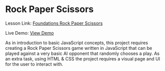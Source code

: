 # Rock Paper Scissors
Lesson Link: [Foundations Rock Paper Scissors](https://www.theodinproject.com/lessons/foundations-rock-paper-scissors)

Live Demo: [View Demo](https://wintersdev.github.io/odin-project/rock-paper-scissors/)

As in introduction to basic JavaScript concepts, this project requires creating a Rock Paper Scissors game written in JavaScript that can be played against a very basic AI opponent that randomly chooses a play. As an extra task, using HTML & CSS the project requires a visual page and UI for the user to interact with.

